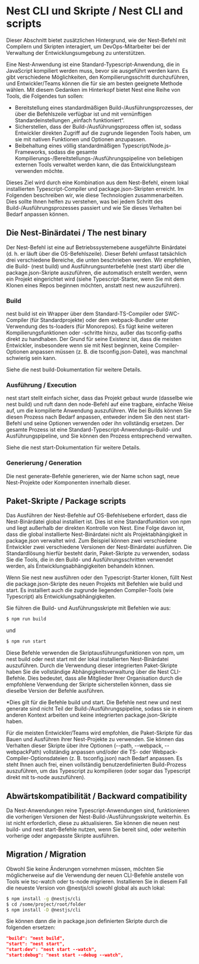 # Nest CLI und Skripte / Nest CLI and scripts

Dieser Abschnitt bietet zusätzlichen Hintergrund, wie der Nest-Befehl mit Compilern und Skripten interagiert, um DevOps-Mitarbeiter bei der Verwaltung der Entwicklungsumgebung zu unterstützen.

Eine Nest-Anwendung ist eine Standard-Typescript-Anwendung, die in JavaScript kompiliert werden muss, bevor sie ausgeführt werden kann. Es gibt verschiedene Möglichkeiten, den Kompilierungsschritt durchzuführen, und Entwickler/Teams können die für sie am besten geeignete Methode wählen. Mit diesem Gedanken im Hinterkopf bietet Nest eine Reihe von Tools, die Folgendes tun sollen:

- Bereitstellung eines standardmäßigen Build-/Ausführungsprozesses, der über die Befehlszeile verfügbar ist und mit vernünftigen Standardeinstellungen „einfach funktioniert“.
- Sicherstellen, dass der Build-/Ausführungsprozess offen ist, sodass Entwickler direkten Zugriff auf die zugrunde liegenden Tools haben, um sie mit nativen Funktionen und Optionen anzupassen.
- Beibehaltung eines völlig standardmäßigen Typescript/Node.js-Frameworks, sodass die gesamte Kompilierungs-/Bereitstellungs-/Ausführungspipeline von beliebigen externen Tools verwaltet werden kann, die das Entwicklungsteam verwenden möchte.

Dieses Ziel wird durch eine Kombination aus dem Nest-Befehl, einem lokal installierten Typescript-Compiler und package.json-Skripten erreicht. Im Folgenden beschreiben wir, wie diese Technologien zusammenarbeiten. Dies sollte Ihnen helfen zu verstehen, was bei jedem Schritt des Build-/Ausführungsprozesses passiert und wie Sie dieses Verhalten bei Bedarf anpassen können.

## Die Nest-Binärdatei / The nest binary

Der Nest-Befehl ist eine auf Betriebssystemebene ausgeführte Binärdatei (d. h. er läuft über die OS-Befehlszeile). Dieser Befehl umfasst tatsächlich drei verschiedene Bereiche, die unten beschrieben werden. Wir empfehlen, die Build- (nest build) und Ausführungsunterbefehle (nest start) über die package.json-Skripte auszuführen, die automatisch erstellt werden, wenn ein Projekt eingerichtet wird (siehe Typescript-Starter, wenn Sie mit dem Klonen eines Repos beginnen möchten, anstatt nest new auszuführen).

### Build

nest build ist ein Wrapper über dem Standard-TS-Compiler oder SWC-Compiler (für Standardprojekte) oder dem webpack-Bundler unter Verwendung des ts-loaders (für Monorepos). Es fügt keine weiteren Kompilierungsfunktionen oder -schritte hinzu, außer das tsconfig-paths direkt zu handhaben. Der Grund für seine Existenz ist, dass die meisten Entwickler, insbesondere wenn sie mit Nest beginnen, keine Compiler-Optionen anpassen müssen (z. B. die tsconfig.json-Datei), was manchmal schwierig sein kann.

Siehe die nest build-Dokumentation für weitere Details.

### Ausführung / Execution

nest start stellt einfach sicher, dass das Projekt gebaut wurde (dasselbe wie nest build) und ruft dann den node-Befehl auf eine tragbare, einfache Weise auf, um die kompilierte Anwendung auszuführen. Wie bei Builds können Sie diesen Prozess nach Bedarf anpassen, entweder indem Sie den nest start-Befehl und seine Optionen verwenden oder ihn vollständig ersetzen. Der gesamte Prozess ist eine Standard-Typescript-Anwendungs-Build- und Ausführungspipeline, und Sie können den Prozess entsprechend verwalten.

Siehe die nest start-Dokumentation für weitere Details.

### Generierung / Generation

Die nest generate-Befehle generieren, wie der Name schon sagt, neue Nest-Projekte oder Komponenten innerhalb dieser.

## Paket-Skripte / Package scripts

Das Ausführen der Nest-Befehle auf OS-Befehlsebene erfordert, dass die Nest-Binärdatei global installiert ist. Dies ist eine Standardfunktion von npm und liegt außerhalb der direkten Kontrolle von Nest. Eine Folge davon ist, dass die global installierte Nest-Binärdatei nicht als Projektabhängigkeit in package.json verwaltet wird. Zum Beispiel können zwei verschiedene Entwickler zwei verschiedene Versionen der Nest-Binärdatei ausführen. Die Standardlösung hierfür besteht darin, Paket-Skripte zu verwenden, sodass Sie die Tools, die in den Build- und Ausführungsschritten verwendet werden, als Entwicklungsabhängigkeiten behandeln können.

Wenn Sie nest new ausführen oder den Typescript-Starter klonen, füllt Nest die package.json-Skripte des neuen Projekts mit Befehlen wie build und start. Es installiert auch die zugrunde liegenden Compiler-Tools (wie Typescript) als Entwicklungsabhängigkeiten.

Sie führen die Build- und Ausführungsskripte mit Befehlen wie aus:

```bash
$ npm run build
```

und

```bash
$ npm run start
```

Diese Befehle verwenden die Skriptausführungsfunktionen von npm, um nest build oder nest start mit der lokal installierten Nest-Binärdatei auszuführen. Durch die Verwendung dieser integrierten Paket-Skripte haben Sie die vollständige Abhängigkeitsverwaltung über die Nest CLI-Befehle. Dies bedeutet, dass alle Mitglieder Ihrer Organisation durch die empfohlene Verwendung der Skripte sicherstellen können, dass sie dieselbe Version der Befehle ausführen.

*Dies gilt für die Befehle build und start. Die Befehle nest new und nest generate sind nicht Teil der Build-/Ausführungspipeline, sodass sie in einem anderen Kontext arbeiten und keine integrierten package.json-Skripte haben.

Für die meisten Entwickler/Teams wird empfohlen, die Paket-Skripte für das Bauen und Ausführen ihrer Nest-Projekte zu verwenden. Sie können das Verhalten dieser Skripte über ihre Optionen (--path, --webpack, --webpackPath) vollständig anpassen und/oder die TS- oder Webpack-Compiler-Optionsdateien (z. B. tsconfig.json) nach Bedarf anpassen. Es steht Ihnen auch frei, einen vollständig benutzerdefinierten Build-Prozess auszuführen, um das Typescript zu kompilieren (oder sogar das Typescript direkt mit ts-node auszuführen).

## Abwärtskompatibilität / Backward compatibility

Da Nest-Anwendungen reine Typescript-Anwendungen sind, funktionieren die vorherigen Versionen der Nest-Build-/Ausführungsskripte weiterhin. Es ist nicht erforderlich, diese zu aktualisieren. Sie können die neuen nest build- und nest start-Befehle nutzen, wenn Sie bereit sind, oder weiterhin vorherige oder angepasste Skripte ausführen.

## Migration / Migration

Obwohl Sie keine Änderungen vornehmen müssen, möchten Sie möglicherweise auf die Verwendung der neuen CLI-Befehle anstelle von Tools wie tsc-watch oder ts-node migrieren. Installieren Sie in diesem Fall die neueste Version von @nestjs/cli sowohl global als auch lokal:

```bash
$ npm install -g @nestjs/cli
$ cd /some/project/root/folder
$ npm install -D @nestjs/cli
```

Sie können dann die in package.json definierten Skripte durch die folgenden ersetzen:

```json
"build": "nest build",
"start": "nest start",
"start:dev": "nest start --watch",
"start:debug": "nest start --debug --watch",
```
